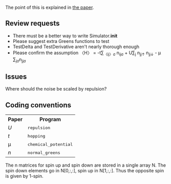 The point of this is explained in [the paper](http://arxiv.org/abs/quant-ph/0404052).

Review requests
---------------

* There must be a better way to write Simulator.__init__
* Please suggest extra Greens functions to test
* TestDelta and TestDerivative aren't nearly thorough enough
* Please confirm the assumption 〈H〉 = -t∑<sub>〈ij〉σ</sub> n<sub>ijσ</sub> + U∑<sub>j</sub> n<sub>jj↑</sub> n<sub>jj↓</sub> - μ ∑<sub>jσ</sub>n<sub>jjσ</sub>

Issues
------

Where should the noise be scaled by repulsion?

Coding conventions
------------------

<table>
<tr><th>Paper<th>Program
<tr><td><i>U</i><td><tt>repulsion
<tr><td><i>t</i><td><tt>hopping
<tr><td>μ<td><tt>chemical_potential
<tr><td><i>n</i><td><tt>normal_greens
</table>


The n matrices for spin up and spin down are stored in a single array N.  The spin down elements go in N[0,:,:], spin up in N[1,:,:].  Thus the opposite spin is given by 1-spin.